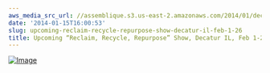 ```yaml
---
aws_media_src_url: //assemblique.s3.us-east-2.amazonaws.com/2014/01/decatur-arts-rrr-flyer.jpg
date: '2014-01-15T16:00:53'
slug: upcoming-reclaim-recycle-repurpose-show-decatur-il-feb-1-26
title: Upcoming “Reclaim, Recycle, Repurpose” Show, Decatur IL, Feb 1-26
---
```


 [![Image](//assemblique.s3.us-east-2.amazonaws.com/2014/01/decatur-arts-rrr-flyer.jpg?w=487)](//assemblique.s3.us-east-2.amazonaws.com/2014/01/decatur-arts-rrr-flyer.jpg)